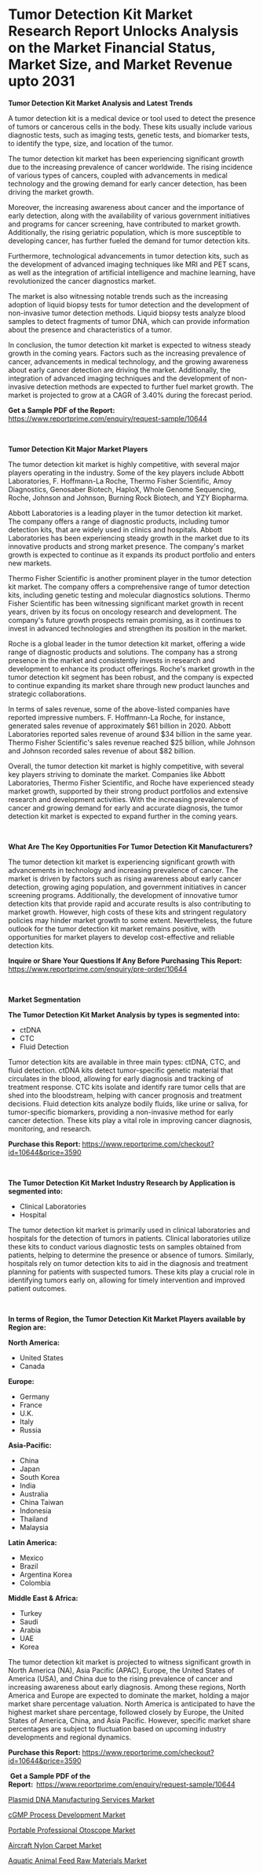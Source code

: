 <p><h1>Tumor Detection Kit Market Research Report Unlocks Analysis on the Market Financial Status, Market Size, and Market Revenue upto 2031</h1></p><p><strong>Tumor Detection Kit Market Analysis and Latest Trends</strong></p>
<p><p>A tumor detection kit is a medical device or tool used to detect the presence of tumors or cancerous cells in the body. These kits usually include various diagnostic tests, such as imaging tests, genetic tests, and biomarker tests, to identify the type, size, and location of the tumor.</p><p>The tumor detection kit market has been experiencing significant growth due to the increasing prevalence of cancer worldwide. The rising incidence of various types of cancers, coupled with advancements in medical technology and the growing demand for early cancer detection, has been driving the market growth.</p><p>Moreover, the increasing awareness about cancer and the importance of early detection, along with the availability of various government initiatives and programs for cancer screening, have contributed to market growth. Additionally, the rising geriatric population, which is more susceptible to developing cancer, has further fueled the demand for tumor detection kits.</p><p>Furthermore, technological advancements in tumor detection kits, such as the development of advanced imaging techniques like MRI and PET scans, as well as the integration of artificial intelligence and machine learning, have revolutionized the cancer diagnostics market.</p><p>The market is also witnessing notable trends such as the increasing adoption of liquid biopsy tests for tumor detection and the development of non-invasive tumor detection methods. Liquid biopsy tests analyze blood samples to detect fragments of tumor DNA, which can provide information about the presence and characteristics of a tumor.</p><p>In conclusion, the tumor detection kit market is expected to witness steady growth in the coming years. Factors such as the increasing prevalence of cancer, advancements in medical technology, and the growing awareness about early cancer detection are driving the market. Additionally, the integration of advanced imaging techniques and the development of non-invasive detection methods are expected to further fuel market growth. The market is projected to grow at a CAGR of 3.40% during the forecast period.</p></p>
<p><strong>Get a Sample PDF of the Report:&nbsp;</strong> <a href="https://www.reportprime.com/enquiry/request-sample/10644">https://www.reportprime.com/enquiry/request-sample/10644</a></p>
<p>&nbsp;</p>
<p><strong>Tumor Detection Kit Major Market Players</strong></p>
<p><p>The tumor detection kit market is highly competitive, with several major players operating in the industry. Some of the key players include Abbott Laboratories, F. Hoffmann-La Roche, Thermo Fisher Scientific, Amoy Diagnostics, Genosaber Biotech, HaploX, Whole Genome Sequencing, Roche, Johnson and Johnson, Burning Rock Biotech, and YZY Biopharma.</p><p>Abbott Laboratories is a leading player in the tumor detection kit market. The company offers a range of diagnostic products, including tumor detection kits, that are widely used in clinics and hospitals. Abbott Laboratories has been experiencing steady growth in the market due to its innovative products and strong market presence. The company's market growth is expected to continue as it expands its product portfolio and enters new markets.</p><p>Thermo Fisher Scientific is another prominent player in the tumor detection kit market. The company offers a comprehensive range of tumor detection kits, including genetic testing and molecular diagnostics solutions. Thermo Fisher Scientific has been witnessing significant market growth in recent years, driven by its focus on oncology research and development. The company's future growth prospects remain promising, as it continues to invest in advanced technologies and strengthen its position in the market.</p><p>Roche is a global leader in the tumor detection kit market, offering a wide range of diagnostic products and solutions. The company has a strong presence in the market and consistently invests in research and development to enhance its product offerings. Roche's market growth in the tumor detection kit segment has been robust, and the company is expected to continue expanding its market share through new product launches and strategic collaborations.</p><p>In terms of sales revenue, some of the above-listed companies have reported impressive numbers. F. Hoffmann-La Roche, for instance, generated sales revenue of approximately $61 billion in 2020. Abbott Laboratories reported sales revenue of around $34 billion in the same year. Thermo Fisher Scientific's sales revenue reached $25 billion, while Johnson and Johnson recorded sales revenue of about $82 billion.</p><p>Overall, the tumor detection kit market is highly competitive, with several key players striving to dominate the market. Companies like Abbott Laboratories, Thermo Fisher Scientific, and Roche have experienced steady market growth, supported by their strong product portfolios and extensive research and development activities. With the increasing prevalence of cancer and growing demand for early and accurate diagnosis, the tumor detection kit market is expected to expand further in the coming years.</p></p>
<p>&nbsp;</p>
<p><strong>What Are The Key Opportunities For Tumor Detection Kit Manufacturers?</strong></p>
<p><p>The tumor detection kit market is experiencing significant growth with advancements in technology and increasing prevalence of cancer. The market is driven by factors such as rising awareness about early cancer detection, growing aging population, and government initiatives in cancer screening programs. Additionally, the development of innovative tumor detection kits that provide rapid and accurate results is also contributing to market growth. However, high costs of these kits and stringent regulatory policies may hinder market growth to some extent. Nevertheless, the future outlook for the tumor detection kit market remains positive, with opportunities for market players to develop cost-effective and reliable detection kits.</p></p>
<p><strong>Inquire or Share Your Questions If Any Before Purchasing This Report:</strong> <a href="https://www.reportprime.com/enquiry/pre-order/10644">https://www.reportprime.com/enquiry/pre-order/10644</a></p>
<p>&nbsp;</p>
<p><strong>Market Segmentation</strong></p>
<p><strong>The Tumor Detection Kit Market Analysis by types is segmented into:</strong></p>
<p><ul><li>ctDNA</li><li>CTC</li><li>Fluid Detection</li></ul></p>
<p><p>Tumor detection kits are available in three main types: ctDNA, CTC, and fluid detection. ctDNA kits detect tumor-specific genetic material that circulates in the blood, allowing for early diagnosis and tracking of treatment response. CTC kits isolate and identify rare tumor cells that are shed into the bloodstream, helping with cancer prognosis and treatment decisions. Fluid detection kits analyze bodily fluids, like urine or saliva, for tumor-specific biomarkers, providing a non-invasive method for early cancer detection. These kits play a vital role in improving cancer diagnosis, monitoring, and research.</p></p>
<p><strong>Purchase this Report:&nbsp;</strong><a href="https://www.reportprime.com/checkout?id=10644&price=3590">https://www.reportprime.com/checkout?id=10644&price=3590</a></p>
<p>&nbsp;</p>
<p><strong>The Tumor Detection Kit Market Industry Research by Application is segmented into:</strong></p>
<p><ul><li>Clinical Laboratories</li><li>Hospital</li></ul></p>
<p><p>The tumor detection kit market is primarily used in clinical laboratories and hospitals for the detection of tumors in patients. Clinical laboratories utilize these kits to conduct various diagnostic tests on samples obtained from patients, helping to determine the presence or absence of tumors. Similarly, hospitals rely on tumor detection kits to aid in the diagnosis and treatment planning for patients with suspected tumors. These kits play a crucial role in identifying tumors early on, allowing for timely intervention and improved patient outcomes.</p></p>
<p>&nbsp;</p>
<p><strong>In terms of Region, the Tumor Detection Kit Market Players available by Region are:</strong></p>
<p>
    <p> <strong> North America: </strong>
        <ul>
            <li>United States</li>
            <li>Canada</li>
        </ul>
        </p> 
    <p> <strong> Europe: </strong>
        <ul>
            <li>Germany</li>
            <li>France</li>
            <li>U.K.</li>
            <li>Italy</li>
            <li>Russia</li>
        </ul>
        </p> 
    <p> <strong> Asia-Pacific: </strong>
        <ul>
            <li>China</li>
            <li>Japan</li>
            <li>South Korea</li>
            <li>India</li>
            <li>Australia</li>
            <li>China Taiwan</li>
            <li>Indonesia</li>
            <li>Thailand</li>
            <li>Malaysia</li>
        </ul>
        </p> 
    <p> <strong> Latin America: </strong>
        <ul>
            <li>Mexico</li>
            <li>Brazil</li>
            <li>Argentina Korea</li>
            <li>Colombia</li>
        </ul>
        </p> 
    <p> <strong> Middle East & Africa: </strong>
        <ul>
            <li>Turkey</li>
            <li>Saudi</li>
            <li>Arabia</li>
            <li>UAE</li>
            <li>Korea</li>
        </ul>
    </p>
    </p>
<p><p>The tumor detection kit market is projected to witness significant growth in North America (NA), Asia Pacific (APAC), Europe, the United States of America (USA), and China due to the rising prevalence of cancer and increasing awareness about early diagnosis. Among these regions, North America and Europe are expected to dominate the market, holding a major market share percentage valuation. North America is anticipated to have the highest market share percentage, followed closely by Europe, the United States of America, China, and Asia Pacific. However, specific market share percentages are subject to fluctuation based on upcoming industry developments and regional dynamics.</p></p>
<p><strong>Purchase this Report: </strong><a href="https://www.reportprime.com/checkout?id=10644&price=3590">https://www.reportprime.com/checkout?id=10644&price=3590</a></p>
<p>&nbsp;<strong>Get a Sample PDF of the Report:&nbsp;&nbsp;</strong><a href="https://www.reportprime.com/enquiry/request-sample/10644">https://www.reportprime.com/enquiry/request-sample/10644</a></p>
<p><strong></strong></p>
<p><p><a href="https://medium.com/@stephenarmstrong52/plasmid-dna-manufacturing-services-market-report-reveals-the-latest-trends-and-growth-opportunities-4e42c33f0f8b">Plasmid DNA Manufacturing Services Market</a></p><p><a href="https://medium.com/@stephenarmstrong52/cgmp-process-development-market-analysis-its-cagr-market-segmentation-and-global-industry-03b138cb4ee2">cGMP Process Development Market</a></p><p><a href="https://medium.com/@stephenarmstrong52/portable-professional-otoscope-market-insight-market-trends-growth-forecasted-from-2024-to-2031-9bc52d633f9f">Portable Professional Otoscope Market</a></p><p><a href="https://medium.com/@stephenarmstrong52/aircraft-nylon-carpet-nbsp-market-focuses-on-market-share-size-and-projected-forecast-till-2031-e761618066c2">Aircraft Nylon Carpet Market</a></p><p><a href="https://medium.com/@stephenarmstrong52/aquatic-animal-feed-raw-materials-market-the-key-to-successful-business-strategy-forecast-till-d8b59509cd36">Aquatic Animal Feed Raw Materials Market</a></p></p>